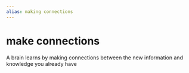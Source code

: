 ```yaml
---
alias: making connections
---
```


# make connections

A brain learns by making connections between the new information and knowledge you already have